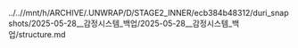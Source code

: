 ../..//mnt/h/ARCHIVE/.UNWRAP/D/STAGE2_INNER/ecb384b48312/duri_snapshots/2025-05-28__감정시스템_백업/2025-05-28__감정시스템_백업/structure.md
